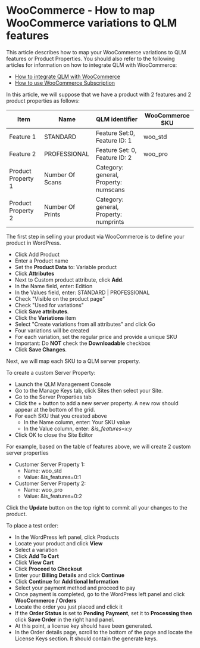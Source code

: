 # WooCommerce - How to map WooCommerce variations to QLM features

This article describes how to map your WooCommerce variations to QLM features or Product Properties. You should also refer to the following articles for information on how to integrate QLM with WooCommerce:

* [How to integrate QLM with WooCommerce](https://support.soraco.co/hc/en-us/articles/207907363-Wordpress-How-to-integrate-QLM-with-WooCommerce)
* [How to use WooCommerce Subscription](https://support.soraco.co/hc/en-us/articles/209630123-How-to-use-WooCommerce-Subscription)

In this article, we will suppose that we have a product with 2 features and 2 product properties as follows:

| **Item**           | **Name**         | **QLM identifier**                     | **WooCommerce SKU** |
| ------------------ | ---------------- | -------------------------------------- | ------------------- |
| Feature 1          | STANDARD         | Feature Set:0, Feature ID: 1           | woo\_std            |
| Feature 2          | PROFESSIONAL     | Feature Set: 0, Feature ID: 2          | woo\_pro            |
| Product Property 1 | Number Of Scans  | Category: general, Property: numscans  |                     |
| Product Property 2 | Number Of Prints | Category: general, Property: numprints |                     |

&#x20;

&#x20;

The first step in selling your product via WooCommerce is to define your product in WordPress.

* Click Add Product
* Enter a Product name
* Set the **Product Data** to: Variable product
* Click **Attributes**
* Next to Custom product attribute, click **Add**.
* In the Name field, enter:  Edition
* In the Values field, enter: STANDARD | PROFESSIONAL
* Check "Visible on the product page"
* Check "Used for variations"
* Click **Save attributes**.
* Click the **Variations** item
* Select "Create variations from all attributes" and click Go
* Four variations will be created
* For each variation, set the regular price and provide a unique SKU
* Important: Do **NOT** check the **Downloadable** checkbox
* Click **Save Changes**.

Next, we will map each SKU to a QLM server property.

To create a custom Server Property:

* Launch the QLM Management Console
* Go to the Manage Keys tab, click Sites then select your Site.
* Go to the Server Properties tab
* Click the + button to add a new server property. A new row should appear at the bottom of the grid.
* For each SKU that you created above
  * In the Name column, enter: Your SKU value
  * In the Value column, enter: _\&is\_features=x:y_
* Click OK to close the Site Editor&#x20;

For example, based on the table of features above, we will create 2 custom server properties

* Customer Server Property 1:
  * Name: woo\_std
  * Value: \&is\_features=0:1
* Customer Server Property 2:
  * Name: woo\_pro
  * Value: \&is\_features=0:2

Click the **Update** button on the top right to commit all your changes to the product.

&#x20;To place a test order:

* In the WordPress left panel, click Products
* Locate your product and click **View**
* Select a variation
* Click **Add To Cart**
* Click **View Cart**
* Click **Proceed to Checkout**
* Enter your **Billing Details** and click **Continue**
* Click **Continue** for **Additional Information**
* Select your payment method and proceed to pay
* Once payment is completed, go to the WordPress left panel and click **WooCommerce / Orders**
* Locate the order you just placed and click it
* If the **Order Status** is set to **Pending Payment**, set it to **Processing then** click **Save Order** in the right hand panel.
* At this point, a license key should have been generated.
* In the Order details page, scroll to the bottom of the page and locate the License Keys section. It should contain the generate keys.
